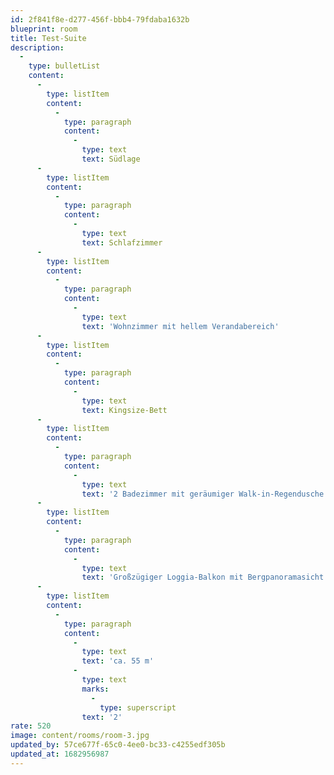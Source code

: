 ```yaml
---
id: 2f841f8e-d277-456f-bbb4-79fdaba1632b
blueprint: room
title: Test-Suite
description:
  -
    type: bulletList
    content:
      -
        type: listItem
        content:
          -
            type: paragraph
            content:
              -
                type: text
                text: Südlage
      -
        type: listItem
        content:
          -
            type: paragraph
            content:
              -
                type: text
                text: Schlafzimmer
      -
        type: listItem
        content:
          -
            type: paragraph
            content:
              -
                type: text
                text: 'Wohnzimmer mit hellem Verandabereich'
      -
        type: listItem
        content:
          -
            type: paragraph
            content:
              -
                type: text
                text: Kingsize-Bett
      -
        type: listItem
        content:
          -
            type: paragraph
            content:
              -
                type: text
                text: '2 Badezimmer mit geräumiger Walk-in-Regendusche bzw. kleiner Walk-in-Eckdusche'
      -
        type: listItem
        content:
          -
            type: paragraph
            content:
              -
                type: text
                text: 'Großzügiger Loggia-Balkon mit Bergpanoramasicht'
      -
        type: listItem
        content:
          -
            type: paragraph
            content:
              -
                type: text
                text: 'ca. 55 m'
              -
                type: text
                marks:
                  -
                    type: superscript
                text: '2'
rate: 520
image: content/rooms/room-3.jpg
updated_by: 57ce677f-65c0-4ee0-bc33-c4255edf305b
updated_at: 1682956987
---
```

